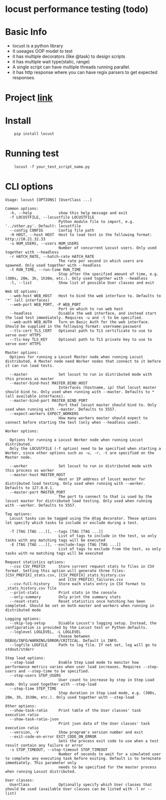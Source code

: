 # locust performance testing (todo)

# Basic Info 
- locust is a python library 
- It useages OOP model to test 
- it has multiple decorators (like @task) to design scripts
- it has multiple wait type(static, range) 
- A single script can have multiple threads running parallel. 
- it has http response where you can have regix parsers to get expected responses. 

# Project [link](https://docs.locust.io)

# Install 

		pip install locust
		
		
# Running test 
		
		locust -f your_test_script_name.py
		

# CLI options

	Usage: locust [OPTIONS] [UserClass ...]

	Common options:
	  -h, --help            show this help message and exit
	  -f LOCUSTFILE, --locustfile LOCUSTFILE
							Python module file to import, e.g. '../other.py'. Default: locustfile
	  --config CONFIG       Config file path
	  -H HOST, --host HOST  Host to load test in the following format: http://10.21.32.33
	  -u NUM_USERS, --users NUM_USERS
							Number of concurrent Locust users. Only used together with --headless
	  -r HATCH_RATE, --hatch-rate HATCH_RATE
							The rate per second in which users are spawned. Only used together with --headless
	  -t RUN_TIME, --run-time RUN_TIME
							Stop after the specified amount of time, e.g. (300s, 20m, 3h, 1h30m, etc.). Only used together with --headless
	  -l, --list            Show list of possible User classes and exit

	Web UI options:
	  --web-host WEB_HOST   Host to bind the web interface to. Defaults to '*' (all interfaces)
	  --web-port WEB_PORT, -P WEB_PORT
							Port on which to run web host
	  --headless            Disable the web interface, and instead start the load test immediately. Requires -u and -t to be specified.
	  --web-auth WEB_AUTH   Turn on Basic Auth for the web interface. Should be supplied in the following format: username:password
	  --tls-cert TLS_CERT   Optional path to TLS certificate to use to serve over HTTPS
	  --tls-key TLS_KEY     Optional path to TLS private key to use to serve over HTTPS

	Master options:
	  Options for running a Locust Master node when running Locust distributed. A Master node need Worker nodes that connect to it before it can run load tests.

	  --master              Set locust to run in distributed mode with this process as master
	  --master-bind-host MASTER_BIND_HOST
							Interfaces (hostname, ip) that locust master should bind to. Only used when running with --master. Defaults to * (all available interfaces).
	  --master-bind-port MASTER_BIND_PORT
							Port that locust master should bind to. Only used when running with --master. Defaults to 5557.
	  --expect-workers EXPECT_WORKERS
							How many workers master should expect to connect before starting the test (only when --headless used).

	Worker options:

	  Options for running a Locust Worker node when running Locust distributed.
	  Only the LOCUSTFILE (-f option) need to be specified when starting a Worker, since other options such as -u, -r, -t are specified on the Master node.

	  --worker              Set locust to run in distributed mode with this process as worker
	  --master-host MASTER_HOST
							Host or IP address of locust master for distributed load testing. Only used when running with --worker. Defaults to 127.0.0.1.
	  --master-port MASTER_PORT
							The port to connect to that is used by the locust master for distributed load testing. Only used when running with --worker. Defaults to 5557.

	Tag options:
	  Locust tasks can be tagged using the @tag decorator. These options let specify which tasks to include or exclude during a test.

	  -T [TAG [TAG ...]], --tags [TAG [TAG ...]]
							List of tags to include in the test, so only tasks with any matching tags will be executed
	  -E [TAG [TAG ...]], --exclude-tags [TAG [TAG ...]]
							List of tags to exclude from the test, so only tasks with no matching tags will be executed

	Request statistics options:
	  --csv CSV_PREFIX      Store current request stats to files in CSV format. Setting this option will generate three files: [CSV_PREFIX]_stats.csv, [CSV_PREFIX]_stats_history.csv
							and [CSV_PREFIX]_failures.csv
	  --csv-full-history    Store each stats entry in CSV format to _stats_history.csv file
	  --print-stats         Print stats in the console
	  --only-summary        Only print the summary stats
	  --reset-stats         Reset statistics once hatching has been completed. Should be set on both master and workers when running in distributed mode

	Logging options:
	  --skip-log-setup      Disable Locust's logging setup. Instead, the configuration is provided by the Locust test or Python defaults.
	  --loglevel LOGLEVEL, -L LOGLEVEL
							Choose between DEBUG/INFO/WARNING/ERROR/CRITICAL. Default is INFO.
	  --logfile LOGFILE     Path to log file. If not set, log will go to stdout/stderr

	Step load options:
	  --step-load           Enable Step Load mode to monitor how performance metrics varies when user load increases. Requires --step-users and --step-time to be specified.
	  --step-users STEP_USERS
							User count to increase by step in Step Load mode. Only used together with --step-load
	  --step-time STEP_TIME
							Step duration in Step Load mode, e.g. (300s, 20m, 3h, 1h30m, etc.). Only used together with --step-load

	Other options:
	  --show-task-ratio     Print table of the User classes' task execution ratio
	  --show-task-ratio-json
							Print json data of the User classes' task execution ratio
	  --version, -V         Show program's version number and exit
	  --exit-code-on-error EXIT_CODE_ON_ERROR
							Sets the process exit code to use when a test result contain any failure or error
	  -s STOP_TIMEOUT, --stop-timeout STOP_TIMEOUT
							Number of seconds to wait for a simulated user to complete any executing task before exiting. Default is to terminate immediately. This parameter only
							needs to be specified for the master process when running Locust distributed.

	User classes:
	  UserClass             Optionally specify which User classes that should be used (available User classes can be listed with -l or --list)